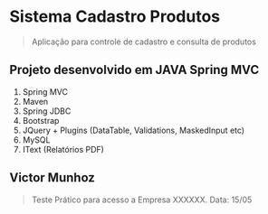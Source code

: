 # Sistema Cadastro Produtos
>Aplicação para controle de cadastro e consulta de produtos
## Projeto desenvolvido em JAVA Spring MVC
1. Spring MVC
2. Maven
3. Spring JDBC
4. Bootstrap
5. JQuery + Plugins (DataTable, Validations, MaskedInput etc)
6. MySQL
7. IText (Relatórios PDF)
## Victor Munhoz
> Teste Prático para acesso a Empresa XXXXXX. Data: 15/05